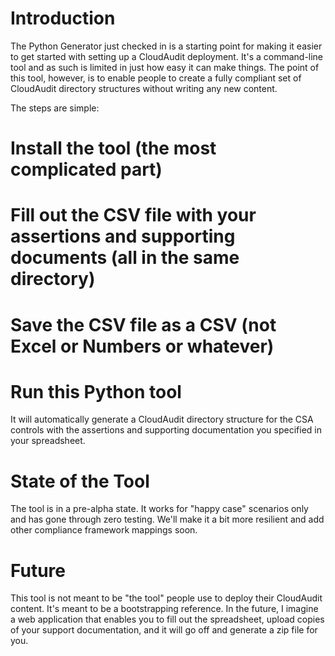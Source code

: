 # Introduction #

The Python Generator just checked in is a starting point for making it easier to get started with setting up a CloudAudit deployment. It's a command-line tool and as such is limited in just how easy it can make things. The point of this tool, however, is to enable people to create a fully compliant set of CloudAudit directory structures without writing any new content.

The steps are simple:

# Install the tool (the most complicated part)
# Fill out the CSV file with your assertions and supporting documents (all in the same directory)
# Save the CSV file as a CSV (not Excel or Numbers or whatever)
# Run this Python tool

It will automatically generate a CloudAudit directory structure for the CSA controls with the assertions and supporting documentation you specified in your spreadsheet.

# State of the Tool #

The tool is in a pre-alpha state. It works for "happy case" scenarios only and has gone through zero testing. We'll make it a bit more resilient and add other compliance framework mappings soon.

# Future #

This tool is not meant to be "the tool" people use to deploy their CloudAudit content. It's meant to be a bootstrapping reference. In the future, I imagine a web application that enables you to fill out the spreadsheet, upload copies of your support documentation, and it will go off and generate a zip file for you.